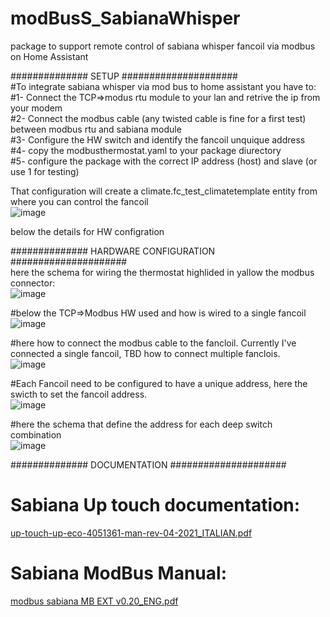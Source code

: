 # modBusS_SabianaWhisper
package to support remote control of sabiana whisper fancoil via modbus on Home Assistant

############## SETUP #####################</br>
#To integrate sabiana whisper via mod bus to home assistant you have to:</br>
#1- Connect the TCP=>modus rtu module to your lan and retrive the ip from your modem</br>
#2- Connect the modbus cable (any twisted cable is fine for a first test) between modbus rtu and sabiana module</br>
#3- Configure the HW switch and identify the fancoil unquique address</br>
#4- copy the modbusthermostat.yaml to your package diurectory</br>
#5- configure the package with the correct IP address (host) and slave (or use 1 for testing)</br>

That configuration will create a climate.fc_test_climatetemplate entity from where you can control the fancoil</br>
![image](https://github.com/user-attachments/assets/c133bd70-fc14-4618-95c5-1a6e61ecbe20)

below the details for HW configration

############## HARDWARE CONFIGURATION #####################</br>
here the schema for wiring the thermostat highlided in yallow the modbus connector:</br>
![image](https://github.com/user-attachments/assets/e931e7d0-1206-4331-8189-ba6b65181d10)

#below the TCP=>Modbus HW used and how is wired to a single fancoil
![image](https://github.com/user-attachments/assets/e741361e-d3d1-4612-999e-c0376a234c6a)

#here how to connect the modbus cable to the fancloil. Currently I've connected a single fancoil, TBD how to connect multiple fanclois.</br>
![image](https://github.com/user-attachments/assets/d34e49a4-3f9b-4f09-ab92-7e6be7a6da4e)


#Each Fancoil need to be configured to have a unique address, here the swicth to set the fancoil address.</br>
![image](https://github.com/user-attachments/assets/c80c30e4-9b4d-475a-a032-46dece8f4baa)

#here the schema that define the address for each deep switch combination</br>
![image](https://github.com/user-attachments/assets/76ab72b6-8a8c-41ba-9d96-bbba848bc3a3)



############## DOCUMENTATION #####################</br>
# Sabiana Up touch documentation:</br>
[up-touch-up-eco-4051361-man-rev-04-2021_ITALIAN.pdf](https://github.com/user-attachments/files/20709677/up-touch-up-eco-4051361-man-rev-04-2021_ITALIAN.pdf)

# Sabiana ModBus Manual:</br>
[modbus sabiana MB EXT v0.20_ENG.pdf](https://github.com/user-attachments/files/20709681/modbus.sabiana.MB.EXT.v0.20_ENG.pdf)
